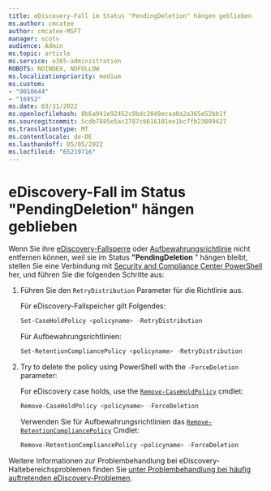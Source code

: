 ```yaml
---
title: eDiscovery-Fall im Status "PendingDeletion" hängen geblieben
ms.author: cmcatee
author: cmcatee-MSFT
manager: scotv
audience: Admin
ms.topic: article
ms.service: o365-administration
ROBOTS: NOINDEX, NOFOLLOW
ms.localizationpriority: medium
ms.custom:
- "9010644"
- "16952"
ms.date: 03/31/2022
ms.openlocfilehash: 8b6a941e92452c8bdc2048ecaa0a2a365e52bb1f
ms.sourcegitcommit: 5cdb7885e5ac2787c6616101ee1bc7fb23809427
ms.translationtype: MT
ms.contentlocale: de-DE
ms.lasthandoff: 05/05/2022
ms.locfileid: "65219716"
---
```

# <a name="ediscovery-case-hold-stuck-in-pendingdeletion-state"></a>eDiscovery-Fall im Status "PendingDeletion" hängen geblieben

Wenn Sie ihre [eDiscovery-Fallsperre](https://docs.microsoft.com/microsoft-365/compliance/create-ediscovery-holds) oder [Aufbewahrungsrichtlinie](https://docs.microsoft.com/microsoft-365/compliance/retention) nicht entfernen können, weil sie im Status **"PendingDeletion** " hängen bleibt, stellen Sie eine Verbindung mit [Security and Compliance Center PowerShell](https://docs.microsoft.com/powershell/exchange/connect-to-scc-powershell?view=exchange-ps&preserve-view=true) her, und führen Sie die folgenden Schritte aus:

1. Führen Sie den `RetryDistribution` Parameter für die Richtlinie aus.

    Für eDiscovery-Fallspeicher gilt Folgendes:

    ```PowerShell
    Set-CaseHoldPolicy <policyname> -RetryDistribution
    ```

    Für Aufbewahrungsrichtlinien:

    ```PowerShell
    Set-RetentionCompliancePolicy <policyname> -RetryDistribution

2. Try to delete the policy using PowerShell with the `-ForceDeletion` parameter:

    For eDiscovery case holds, use the [`Remove-CaseHoldPolicy`](https://docs.microsoft.com/powershell/module/exchange/remove-caseholdpolicy?view=exchange-ps&preserve-view=true) cmdlet:

    ```PowerShell
    Remove-CaseHoldPolicy <policyname> -ForceDeletion
    ```

    Verwenden Sie für Aufbewahrungsrichtlinien das [`Remove-RetentionCompliancePolicy`](https://docs.microsoft.com/powershell/module/exchange/remove-retentioncompliancepolicy?view=exchange-ps&preserve-view=true) Cmdlet:

    ```PowerShell
    Remove-RetentionCompliancePolicy <policyname> -ForceDeletion
    ```

Weitere Informationen zur Problembehandlung bei eDiscovery-Haltebereichsproblemen finden Sie [unter Problembehandlung bei häufig auftretenden eDiscovery-Problemen](https://docs.microsoft.com/office365/troubleshoot/ediscovery/resolve-ediscovery-issues).

